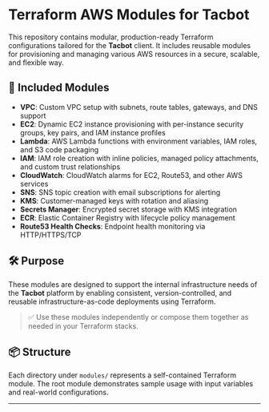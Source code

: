 # Terraform AWS Modules for Tacbot

This repository contains modular, production-ready Terraform configurations tailored for the **Tacbot** client. It includes reusable modules for provisioning and managing various AWS resources in a secure, scalable, and flexible way.

## 🚀 Included Modules

- **VPC**: Custom VPC setup with subnets, route tables, gateways, and DNS support
- **EC2**: Dynamic EC2 instance provisioning with per-instance security groups, key pairs, and IAM instance profiles
- **Lambda**: AWS Lambda functions with environment variables, IAM roles, and S3 code packaging
- **IAM**: IAM role creation with inline policies, managed policy attachments, and custom trust relationships
- **CloudWatch**: CloudWatch alarms for EC2, Route53, and other AWS services
- **SNS**: SNS topic creation with email subscriptions for alerting
- **KMS**: Customer-managed keys with rotation and aliasing
- **Secrets Manager**: Encrypted secret storage with KMS integration
- **ECR**: Elastic Container Registry with lifecycle policy management
- **Route53 Health Checks**: Endpoint health monitoring via HTTP/HTTPS/TCP

## 🛠️ Purpose

These modules are designed to support the internal infrastructure needs of the **Tacbot** platform by enabling consistent, version-controlled, and reusable infrastructure-as-code deployments using Terraform.

> ✅ Use these modules independently or compose them together as needed in your Terraform stacks.

## 📦 Structure

Each directory under `modules/` represents a self-contained Terraform module. The root module demonstrates sample usage with input variables and real-world configurations.

---

